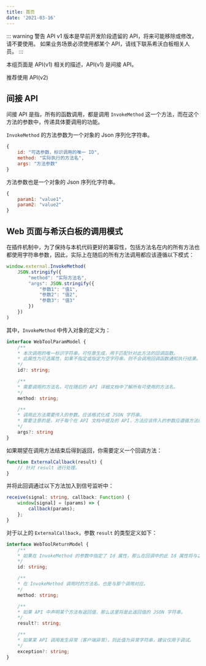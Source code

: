 ```yaml
---
title: 首页
date: '2021-03-16'
---
```


::: warning 警告
API v1 版本是早前开发阶段遗留的 API，将来可能移除或修改，请不要使用。
如果业务场景必须使用都某个 API，请线下联系希沃白板相关人员。
:::

本组页面是 API(v1) 相关的描述，API(v1) 是间接 API。

推荐使用 API(v2)

## 间接 API

间接 API 是指，所有的函数调用，都是调用 `InvokeMethod` 这一个方法，而在这个方法的参数中，传递具体要调用的功能。

`InvokeMethod` 的方法参数为一个对象的 Json 序列化字符串。

```js
{
    id: "可选参数，标识调用的唯一 ID",
    method: "实际执行的方法名",
    args: "方法参数"
}
```

方法参数也是一个对象的 Json 序列化字符串。

```js
{
    param1: "value1",
    param2: "value2"
}
```

## Web 页面与希沃白板的调用模式

在插件机制中，为了保持与本机代码更好的兼容性，包括方法名在内的所有方法也都使用字符串参数，因此，实际上在随后的所有方法调用都应该遵循以下模式：

```js
window.external.InvokeMethod(
    JSON.stringify({
        "method": "实际方法名",
        "args": JSON.stringify({
            "参数1": "值1",
            "参数2": "值2",
            "参数3": "值3"
        })
    })
)
```

其中，`InvokeMethod` 中传入对象的定义为：

```ts
interface WebToolParamModel {
    /**
    * 本次调用的唯一标识字符串，可任意生成，用于匹配针对此方法的回调函数。
    * 此属性为可选属性，如果不指定或指定为空字符串，则不会调用回调函数通知执行结果。
    */
    id?: string;

    /**
    * 需要调用的方法名，可在随后的 API 详细文档中了解所有可使用的方法名。
    */
    method: string;

    /**
    * 调用此方法需要传入的参数。应该格式化成 JSON 字符串。
    * 需要注意的是，对于每个在 API 文档中提及的 API，方法应该传入的参数应遵循方法的参数定义，但最终必须在此格式化为 JSON 字符串。
    */
    args?: string
}
```

如果期望在调用方法结束后得到返回，你需要定义一个回调方法：

```ts
function ExternalCallback(result) {
    // 针对 result 进行处理。
}
```

并将此回调通过以下方法加入到信号监听中：

```ts
receive(signal: string, callback: Function) {
    window[signal] = (params) => {
        callback(params);
    };
}
```

对于以上的 `ExternalCallback`，参数 `result` 的类型定义如下：

```ts
interface WebToolReturnModel {
    /**
    * 如果在 InvokeMethod 的参数中指定了 Id 属性，那么在回调中的此 Id 属性将与之对应，表示这是针对那个特定调用的回调。
    */
    id: string;

    /**
    * 在 InvokeMethod 调用时的方法名，也是与那个调用对应。
    */
    method: string;

    /**
    * 如果 API 中声明某个方法有返回值，那么这里将是此返回值的 JSON 字符串。
    */
    result?: string;

    /**
    * 如果某 API 调用发生异常（客户端异常），则此值为异常字符串，建议仅用于调试。
    */
    exception?: string;
}
```
